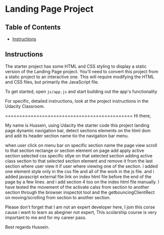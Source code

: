 # Landing Page Project

## Table of Contents

* [Instructions](#instructions)

## Instructions

The starter project has some HTML and CSS styling to display a static version of the Landing Page project. You'll need to convert this project from a static project to an interactive one. This will require modifying the HTML and CSS files, but primarily the JavaScript file.

To get started, open `js/app.js` and start building out the app's functionality

For specific, detailed instructions, look at the project instructions in the Udacity Classroom.

=============================================
Hi there,

My name is Hussein,
using Udacity the starter code
this project landing page dynamic navigation bar, detect sections elements on the html dom and add its header section name tio the navigation bar menu.

when user click on menu bar on specific section name the page view scroll to that section rectange or section element on page add apply active section selected css specific stlye on that selected section adding active class section to that selected section element and remove it from the last section where user view it if user where viewing one of the section.
i added one element style only in the css file and all of the work in the js file.
and i added javascript external file link on index html file before the end of the page by a few lines.
and i add section 4 too on the index html file manually.
I have tested the movement of the activate calss from section to another section through the browser inspectot tool and the getbouncingClientRect on moving/scrolling from section to another section.

Please don't forget that I am not an expert developer here, I join this corse cause i want to learn as abeginer not expert, This scolarship course is very important to me and for my career pass.

Best regards Hussein.
